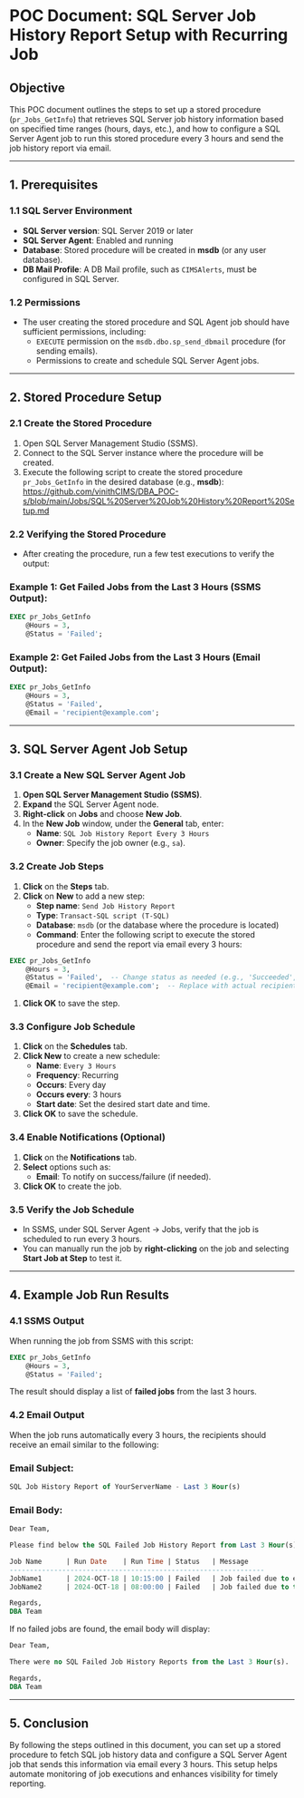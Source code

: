 # POC Document: SQL Server Job History Report Setup with Recurring Job

## Objective

This POC document outlines the steps to set up a stored procedure (`pr_Jobs_GetInfo`) that retrieves SQL Server job history information based on specified time ranges (hours, days, etc.), and how to configure a SQL Server Agent job to run this stored procedure every 3 hours and send the job history report via email.

---

## 1. Prerequisites

### 1.1 SQL Server Environment

- **SQL Server version**: SQL Server 2019 or later
- **SQL Server Agent**: Enabled and running
- **Database**: Stored procedure will be created in **msdb** (or any user database).
- **DB Mail Profile**: A DB Mail profile, such as `CIMSAlerts`, must be configured in SQL Server.

### 1.2 Permissions

- The user creating the stored procedure and SQL Agent job should have sufficient permissions, including:
    - `EXECUTE` permission on the `msdb.dbo.sp_send_dbmail` procedure (for sending emails).
    - Permissions to create and schedule SQL Server Agent jobs.

---

## 2. Stored Procedure Setup

### 2.1 Create the Stored Procedure

1. Open SQL Server Management Studio (SSMS).
2. Connect to the SQL Server instance where the procedure will be created.
3. Execute the following script to create the stored procedure `pr_Jobs_GetInfo` in the desired database (e.g., **msdb**):
   https://github.com/vinithCIMS/DBA_POC-s/blob/main/Jobs/SQL%20Server%20Job%20History%20Report%20Setup.md
### 2.2 Verifying the Stored Procedure

- After creating the procedure, run a few test executions to verify the output:

### Example 1: Get Failed Jobs from the Last 3 Hours (SSMS Output):

```sql
EXEC pr_Jobs_GetInfo
    @Hours = 3,
    @Status = 'Failed';
```

### Example 2: Get Failed Jobs from the Last 3 Hours (Email Output):

```sql
EXEC pr_Jobs_GetInfo
    @Hours = 3,
    @Status = 'Failed',
    @Email = 'recipient@example.com';
```

---

## 3. SQL Server Agent Job Setup

### 3.1 Create a New SQL Server Agent Job

1. **Open SQL Server Management Studio (SSMS)**.
2. **Expand** the SQL Server Agent node.
3. **Right-click** on **Jobs** and choose **New Job**.
4. In the **New Job** window, under the **General** tab, enter:
    - **Name**: `SQL Job History Report Every 3 Hours`
    - **Owner**: Specify the job owner (e.g., `sa`).

### 3.2 Create Job Steps

1. **Click** on the **Steps** tab.
2. **Click** on **New** to add a new step:
    - **Step name**: `Send Job History Report`
    - **Type**: `Transact-SQL script (T-SQL)`
    - **Database**: `msdb` (or the database where the procedure is located)
    - **Command**: Enter the following script to execute the stored procedure and send the report via email every 3 hours:

```sql
EXEC pr_Jobs_GetInfo
    @Hours = 3,
    @Status = 'Failed',  -- Change status as needed (e.g., 'Succeeded', 'All', etc.)
    @Email = 'recipient@example.com';  -- Replace with actual recipient email
```

1. **Click OK** to save the step.

### 3.3 Configure Job Schedule

1. **Click** on the **Schedules** tab.
2. **Click New** to create a new schedule:
    - **Name**: `Every 3 Hours`
    - **Frequency**: Recurring
    - **Occurs**: Every day
    - **Occurs every**: 3 hours
    - **Start date**: Set the desired start date and time.
3. **Click OK** to save the schedule.

### 3.4 Enable Notifications (Optional)

1. **Click** on the **Notifications** tab.
2. **Select** options such as:
    - **Email**: To notify on success/failure (if needed).
3. **Click OK** to create the job.

### 3.5 Verify the Job Schedule

- In SSMS, under SQL Server Agent -> Jobs, verify that the job is scheduled to run every 3 hours.
- You can manually run the job by **right-clicking** on the job and selecting **Start Job at Step** to test it.

---

## 4. Example Job Run Results

### 4.1 SSMS Output

When running the job from SSMS with this script:

```sql
EXEC pr_Jobs_GetInfo
    @Hours = 3,
    @Status = 'Failed';
```

The result should display a list of **failed jobs** from the last 3 hours.

### 4.2 Email Output

When the job runs automatically every 3 hours, the recipients should receive an email similar to the following:

### Email Subject:

```sql
SQL Job History Report of YourServerName - Last 3 Hour(s)
```

### Email Body:

```sql
Dear Team,

Please find below the SQL Failed Job History Report from Last 3 Hour(s):

Job Name      | Run Date    | Run Time | Status   | Message
---------------------------------------------------------------
JobName1      | 2024-OCT-18 | 10:15:00 | Failed   | Job failed due to error...
JobName2      | 2024-OCT-18 | 08:00:00 | Failed   | Job failed due to timeout...

Regards,
DBA Team
```

If no failed jobs are found, the email body will display:

```sql
Dear Team,

There were no SQL Failed Job History Reports from the Last 3 Hour(s).

Regards,
DBA Team
```

---

## 5. Conclusion

By following the steps outlined in this document, you can set up a stored procedure to fetch SQL job history data and configure a SQL Server Agent job that sends this information via email every 3 hours. This setup helps automate monitoring of job executions and enhances visibility for timely reporting.
